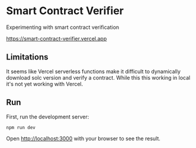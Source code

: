 # Smart Contract Verifier

Experimenting with smart contract verification

<https://smart-contract-verifier.vercel.app>

## Limitations

It seems like Vercel serverless functions make it difficult to dynamically download solc version and verify a contract.
While this this working in local it's not yet working with Vercel.

## Run

First, run the development server:

```sh
npm run dev
```

Open [http://localhost:3000](http://localhost:3000) with your browser to see the result.
